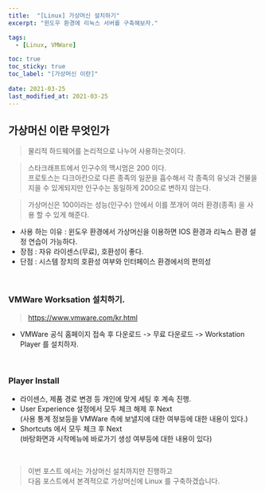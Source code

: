 ```yaml
---
title:  "[Linux] 가상머신 설치하기"
excerpt: "윈도우 환경에 리눅스 서버를 구축해보자."

tags:
  - [Linux, VMWare]

toc: true
toc_sticky: true
toc_label: "[가상머신 이란]"
 
date: 2021-03-25
last_modified_at: 2021-03-25
---
```


## 가상머신 이란 무엇인가
  > 물리적 하드웨어를 논리적으로 나누어 사용하는것이다.   


  > 스타크래프트에서 인구수의 맥시멈은 200 이다.   
  프로토스는 다크아칸으로  다른 종족의 일꾼을 흡수해서 각 종족의 유닛과 건물을 지을 수 있게되지만 인구수는 동일하게 200으로 변하지 않는다.  

  > 가상머신은 100이라는 성능(인구수) 안에서 이를 쪼개어 여러 환경(종족) 을 사용 할 수 있게 해준다.

- 사용 하는 이유 : 윈도우 환경에서 가상머신을 이용하면 IOS 환경과 리눅스 환경 설정 연습이 가능하다.
- 장점 : 자유 라이센스(무료), 호환성이 좋다.   
- 단점 : 시스템 장치의 호환성 여부와 인터페이스 환경에서의 편의성  
<br>


### VMWare Worksation 설치하기.
  > https://www.vmware.com/kr.html

- VMWare 공식 홈페이지 접속 후 다운로드 -> 무료 다운로드 -> Workstation Player 를 설치하자.  
<br>   

### Player Install
- 라이센스, 제품 경로 변경 등 개인에 맞게 세팅 후 계속 진행.
- User Experience 설정에서 모두 체크 해제 후 Next   
(사용 통계 정보등을 VMWare 측에 보낼지에 대한 여부등에 대한 내용이 있다.)
- Shortcuts 에서 모두 체크 후 Next   
(바탕화면과 시작메뉴에 바로가기 생성 여부등에 대한 내용이 있다)
  
<br>


> 이번 포스트 에서는 가상머신 설치까지만 진행하고   
다음 포스트에서 본격적으로 가상머신에 Linux 를 구축하겠습니다.



